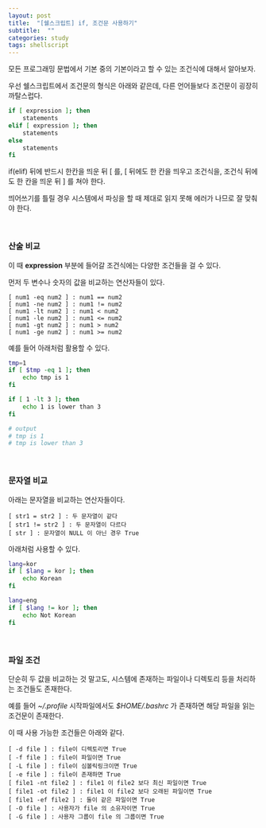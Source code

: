 ```yaml
---
layout: post
title:  "[쉘스크립트] if, 조건문 사용하기"
subtitle:  ""
categories: study
tags: shellscript
---
```


모든 프로그래밍 문법에서 기본 중의 기본이라고 할 수 있는 조건식에 대해서 알아보자.

우선 쉘스크립트에서 조건문의 형식은 아래와 같은데, 다른 언어들보다 조건문이 굉장히 까탈스럽다.
```bash
if [ expression ]; then
    statements
elif [ expression ]; then
    statements
else
    statements
fi
```

if(elif) 뒤에 반드시 한칸을 띄운 뒤 [ 를, [ 뒤에도 한 칸을 띄우고 조건식을, 조건식 뒤에도 한 칸을 띄운 뒤 ] 를 쳐야 한다.

띄어쓰기를 틀릴 경우 시스템에서 파싱을 할 때 제대로 읽지 못해 에러가 나므로 잘 맞춰야 한다.

<br>

### 산술 비교

이 때 **expression** 부분에 들어갈 조건식에는 다양한 조건들을 걸 수 있다.

먼저 두 변수나 숫자의 값을 비교하는 연산자들이 있다.
```
[ num1 -eq num2 ] : num1 == num2
[ num1 -ne num2 ] : num1 != num2
[ num1 -lt num2 ] : num1 < num2
[ num1 -le num2 ] : num1 <= num2
[ num1 -gt num2 ] : num1 > num2
[ num1 -ge num2 ] : num1 >= num2
```

예를 들어 아래처럼 활용할 수 있다.
```bash
tmp=1
if [ $tmp -eq 1 ]; then
    echo tmp is 1
fi

if [ 1 -lt 3 ]; then
    echo 1 is lower than 3
fi

# output
# tmp is 1
# tmp is lower than 3
```

<br>

### 문자열 비교

아래는 문자열을 비교하는 연산자들이다.
```
[ str1 = str2 ] : 두 문자열이 같다
[ str1 != str2 ] : 두 문자열이 다르다
[ str ] : 문자열이 NULL 이 아닌 경우 True
```

아래처럼 사용할 수 있다.
```bash
lang=kor
if [ $lang = kor ]; then
    echo Korean
fi

lang=eng
if [ $lang != kor ]; then
    echo Not Korean
fi
```

<br>

### 파일 조건

단순히 두 값을 비교하는 것 말고도, 시스템에 존재하는 파일이나 디렉토리 등을 처리하는 조건들도 존재한다.

예를 들어 *~/.profile* 시작파일에서도 *$HOME/.bashrc* 가 존재하면 해당 파일을 읽는 조건문이 존재한다.

이 때 사용 가능한 조건들은 아래와 같다.
```
[ -d file ] : file이 디렉토리면 True
[ -f file ] : file이 파일이면 True
[ -L file ] : file이 심볼릭링크이면 True
[ -e file ] : file이 존재하면 True
[ file1 -nt file2 ] : file1 이 file2 보다 최신 파일이면 True
[ file1 -ot file2 ] : file1 이 file2 보다 오래된 파일이면 True
[ file1 -ef file2 ] : 둘이 같은 파일이면 True
[ -O file ] : 사용자가 file 의 소유자이면 True
[ -G file ] : 사용자 그룹이 file 의 그룹이면 True
```